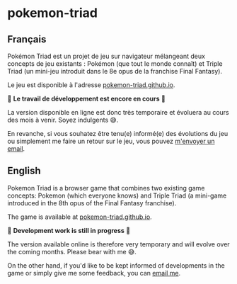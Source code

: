 # pokemon-triad

## Français

Pokémon Triad est un projet de jeu sur navigateur mélangeant deux concepts de jeu existants : Pokémon (que tout le monde connaît) et Triple Triad (un mini-jeu introduit dans le 8e opus de la franchise Final Fantasy).

Le jeu est disponible à l'adresse [pokemon-triad.github.io](pokemon-triad.github.io).

🚧 **Le travail de développement est encore en cours** 🚧 

La version disponible en ligne est donc très temporaire et évoluera au cours des mois à venir. Soyez indulgents 😅.

En revanche, si vous souhatez être tenu(e) informé(e) des évolutions du jeu ou simplement me faire un retour sur le jeu, vous pouvez [m'envoyer un email](mailto:pokemontriad.thegame@gmail.com).

## English

Pokemon Triad is a browser game that combines two existing game concepts: Pokemon (which everyone knows) and Triple Triad (a mini-game introduced in the 8th opus of the Final Fantasy franchise).

The game is available at [pokemon-triad.github.io](pokemon-triad.github.io).

🚧 **Development work is still in progress** 🚧 

The version available online is therefore very temporary and will evolve over the coming months. Please bear with me 😅.

On the other hand, if you'd like to be kept informed of developments in the game or simply give me some feedback, you can [email me](mailto:pokemontriad.thegame@gmail.com).

